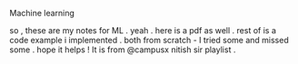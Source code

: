 Machine learning

so , these are my notes for ML .
yeah . here is a pdf as well .
rest of is a code example i implemented .
both from scratch - I tried some and missed some .
hope it helps !
It is from @campusx nitish sir playlist .
